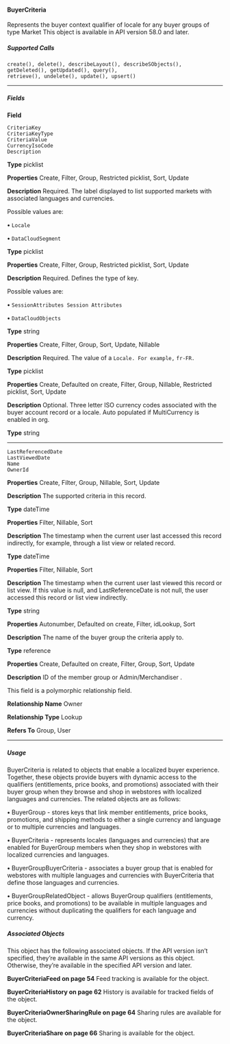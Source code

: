 #### BuyerCriteria

Represents the buyer context qualifier of locale for any buyer groups of type Market This object is available in API version 58.0 and later.

##### Supported Calls
```
create(), delete(), describeLayout(), describeSObjects(), getDeleted(), getUpdated(), query(),
retrieve(), undelete(), update(), upsert()

```

-----

##### Fields

**Field**
```
CriteriaKey
CriteriaKeyType
CriteriaValue
CurrencyIsoCode
Description

```

**Type**
picklist

**Properties**
Create, Filter, Group, Restricted picklist, Sort, Update

**Description**
Required. The label displayed to list supported markets with associated languages and
currencies.

Possible values are:

**•** `Locale`

**•** `DataCloudSegment`

**Type**
picklist

**Properties**
Create, Filter, Group, Restricted picklist, Sort, Update

**Description**
Required. Defines the type of key.

Possible values are:

**•** `SessionAttributes Session Attributes`

**•** `DataCloudObjects`

**Type**
string

**Properties**
Create, Filter, Group, Sort, Update, Nillable

**Description**
Required. The value of a `Locale. For example,` `fr-FR.`

**Type**
picklist

**Properties**
Create, Defaulted on create, Filter, Group, Nillable, Restricted picklist, Sort, Update

**Description**
Optional. Three letter ISO currency codes associated with the buyer account record or a
locale. Auto populated if MultiCurrency is enabled in org.

**Type**
string


-----

```
LastReferencedDate
LastViewedDate
Name
OwnerId

```

**Properties**
Create, Filter, Group, Nillable, Sort, Update

**Description**
The supported criteria in this record.

**Type**
dateTime

**Properties**
Filter, Nillable, Sort

**Description**
The timestamp when the current user last accessed this record indirectly, for example, through
a list view or related record.

**Type**
dateTime

**Properties**
Filter, Nillable, Sort

**Description**
The timestamp when the current user last viewed this record or list view. If this value is null,
and LastReferenceDate is not null, the user accessed this record or list view indirectly.

**Type**
string

**Properties**
Autonumber, Defaulted on create, Filter, idLookup, Sort

**Description**
The name of the buyer group the criteria apply to.

**Type**
reference

**Properties**
Create, Defaulted on create, Filter, Group, Sort, Update

**Description**
ID of the member group or Admin/Merchandiser .

This field is a polymorphic relationship field.

**Relationship Name**
Owner

**Relationship Type**
Lookup

**Refers To**
Group, User


-----

##### Usage

BuyerCriteria is related to objects that enable a localized buyer experience. Together, these objects provide buyers with dynamic access
to the qualifiers (entitlements, price books, and promotions) associated with their buyer group when they browse and shop in webstores
with localized languages and currencies. The related objects are as follows:

**•** BuyerGroup - stores keys that link member entitlements, price books, promotions, and shipping methods to either a single currency
and language or to multiple currencies and languages.

**•** BuyerCriteria - represents locales (languages and currencies) that are enabled for BuyerGroup members when they shop in webstores
with localized currencies and languages.

**•** BuyerGroupBuyerCriteria - associates a buyer group that is enabled for webstores with multiple languages and currencies with
BuyerCriteria that define those languages and currencies.

**•** BuyerGroupRelatedObject - allows BuyerGroup qualifiers (entitlements, price books, and promotions) to be available in multiple
languages and currencies without duplicating the qualifiers for each language and currency.

##### Associated Objects

This object has the following associated objects. If the API version isn’t specified, they’re available in the same API versions as this object.
Otherwise, they’re available in the specified API version and later.

**BuyerCriteriaFeed on page 54**
Feed tracking is available for the object.

**BuyerCriteriaHistory on page 62**
History is available for tracked fields of the object.

**BuyerCriteriaOwnerSharingRule on page 64**
Sharing rules are available for the object.

**BuyerCriteriaShare on page 66**
Sharing is available for the object.
